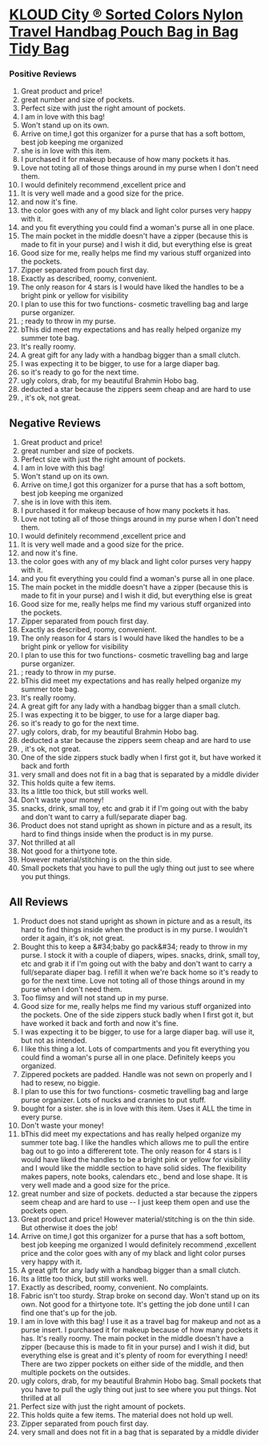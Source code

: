 # [KLOUD City ® Sorted Colors Nylon Travel Handbag Pouch Bag in Bag Tidy Bag](https://products.checkmycream.com/products/KLOUD-City-(r)-Sorted-Colors-Nylon-Travel-Handbag-Pouch-Bag-in-Bag-Tidy-Bag.html)

### Positive Reviews

<ol>
      <li>Great product and price!  </li>
      <li>great number and size of pockets.  </li>
      <li>Perfect size with just the right amount of pockets.</li>
      <li>I am in love with this bag!</li>
      <li>Won&#x27;t stand up on its own.</li>
      <li>Arrive on time,I got this organizer for a purse that has a soft bottom, best job keeping me organized</li>
      <li>she is in love with this item.  </li>
      <li>I purchased it for makeup because of how many pockets it has.</li>
      <li>Love not toting all of those things around in my purse when I don&#x27;t need them.</li>
      <li>I would definitely recommend ,excellent price and</li>
      <li>It is very well made and a good size for the price.</li>
      <li>and now it&#x27;s fine.</li>
      <li>the color goes with any of my black and light color purses very happy with it.</li>
      <li>and you fit everything you could find a woman&#x27;s purse all in one place.</li>
      <li>The main pocket in the middle doesn&#x27;t have a zipper (because this is made to fit in your purse) and I wish it did, but everything else is great</li>
      <li>Good size for me, really helps me find my various stuff organized into the pockets.</li>
      <li>Zipper separated from pouch first day.</li>
      <li>Exactly as described, roomy, convenient.</li>
      <li>The only reason for 4 stars is I would have liked the handles to be a bright pink or yellow for visibility</li>
      <li>I plan to use this for two functions- cosmetic travelling bag and large purse organizer.  </li>
      <li>; ready to throw in my purse.  </li>
      <li>bThis did meet my expectations and has really helped organize my summer tote bag.</li>
      <li>It&#x27;s really roomy.</li>
      <li>A great gift for any lady with a handbag bigger than a small clutch.</li>
      <li>I was expecting it to be bigger, to use for a large diaper bag.</li>
      <li>so it&#x27;s ready to go for the next time.  </li>
      <li>ugly colors, drab, for my beautiful Brahmin Hobo bag.</li>
      <li>deducted a star because the zippers seem cheap and are hard to use</li>
      <li>, it&#x27;s ok, not great.</li>
</ol>


<h2>Negative Reviews</h2>
<ol>
<li> Great product and price!  </li>
<li> great number and size of pockets.  </li>
<li> Perfect size with just the right amount of pockets.</li>
<li> I am in love with this bag!</li>
<li> Won&#x27;t stand up on its own.</li>
<li> Arrive on time,I got this organizer for a purse that has a soft bottom, best job keeping me organized</li>
<li> she is in love with this item.  </li>
<li> I purchased it for makeup because of how many pockets it has.</li>
<li> Love not toting all of those things around in my purse when I don&#x27;t need them.</li>
<li> I would definitely recommend ,excellent price and</li>
<li> It is very well made and a good size for the price.</li>
<li> and now it&#x27;s fine.</li>
<li> the color goes with any of my black and light color purses very happy with it.</li>
<li> and you fit everything you could find a woman&#x27;s purse all in one place.</li>
<li> The main pocket in the middle doesn&#x27;t have a zipper (because this is made to fit in your purse) and I wish it did, but everything else is great</li>
<li> Good size for me, really helps me find my various stuff organized into the pockets.</li>
<li> Zipper separated from pouch first day.</li>
<li> Exactly as described, roomy, convenient.</li>
<li> The only reason for 4 stars is I would have liked the handles to be a bright pink or yellow for visibility</li>
<li> I plan to use this for two functions- cosmetic travelling bag and large purse organizer.  </li>
<li> ; ready to throw in my purse.  </li>
<li> bThis did meet my expectations and has really helped organize my summer tote bag.</li>
<li> It&#x27;s really roomy.</li>
<li> A great gift for any lady with a handbag bigger than a small clutch.</li>
<li> I was expecting it to be bigger, to use for a large diaper bag.</li>
<li> so it&#x27;s ready to go for the next time.  </li>
<li> ugly colors, drab, for my beautiful Brahmin Hobo bag.</li>
<li> deducted a star because the zippers seem cheap and are hard to use</li>
<li> , it&#x27;s ok, not great.</li>
<li> One of the side zippers stuck badly when I first got it, but have worked it back and forth</li>
<li> very small and does not fit in a bag that is separated by a middle divider</li>
<li> This holds quite a few items.</li>
<li> Its a little too thick, but still works well.</li>
<li> Don&#x27;t waste your money!</li>
<li> snacks, drink, small toy, etc and grab it if I&#x27;m going out with the baby and don&#x27;t want to carry a full/separate diaper bag.  </li>
<li> Product does not stand upright as shown in picture and as a result, its hard to find things inside when the product is in my purse.</li>
<li> Not thrilled at all</li>
<li> Not good for a thirtyone tote.</li>
<li> However material/stitching is on the thin side.  </li>
<li> Small pockets that you have to pull the ugly thing out just to see where you put things.  </li>
</ol>

<h2>All Reviews</h2>

<ol>
    <li> Product does not stand upright as shown in picture and as a result, its hard to find things inside when the product is in my purse. I wouldn&#x27;t order it again, it&#x27;s ok, not great.</li>
    <li> Bought this to keep a &amp;#34;baby go pack&amp;#34; ready to throw in my purse.  I stock it with a couple of diapers, wipes. snacks, drink, small toy, etc and grab it if I&#x27;m going out with the baby and don&#x27;t want to carry a full/separate diaper bag.  I refill it when we&#x27;re back home so it&#x27;s ready to go for the next time.  Love not toting all of those things around in my purse when I don&#x27;t need them.</li>
    <li> Too flimsy and will not stand up in my purse.</li>
    <li> Good size for me, really helps me find my various stuff organized into the pockets. One of the side zippers stuck badly when I first got it, but have worked it back and forth and now it&#x27;s fine.</li>
    <li> I was expecting it to be bigger, to use for a large diaper bag. will use it, but not as intended.</li>
    <li> I like this thing a lot. Lots of compartments and you fit everything you could find a woman&#x27;s purse all in one place. Definitely keeps you organized.</li>
    <li> Zippered pockets are padded.  Handle was not sewn on properly and I had to resew, no biggie.</li>
    <li> I plan to use this for two functions- cosmetic travelling bag and large purse organizer.  Lots of nucks and crannies to put stuff.</li>
    <li> bought for a sister.  she is in love with this item.  Uses it ALL the time in every purse.</li>
    <li> Don&#x27;t waste your money!</li>
    <li> bThis did meet my expectations and has really helped organize my summer tote bag. I like the handles which allows me to pull the entire bag out to go into a differerent tote.  The only reason for 4 stars is I would have liked the handles to be a bright pink or yellow for visibility and I would like the middle section to have solid sides. The flexibility makes papers, note books, calendars etc., bend and lose shape.  It is very well made and a good size for the price.</li>
    <li> great number and size of pockets.  deducted a star because the zippers seem cheap and are hard to use -- I just keep them open and use the pockets open.</li>
    <li> Great product and price!  However material/stitching is on the thin side.  But otherwise it does the job!</li>
    <li> Arrive on time,I got this organizer for a purse that has a soft bottom, best job keeping me organized I would definitely recommend ,excellent price and the color goes with any of my black and light color purses very happy with it.</li>
    <li> A great gift for any lady with a handbag bigger than a small clutch.</li>
    <li> Its a little too thick, but still works well.</li>
    <li> Exactly as described, roomy, convenient. No complaints.</li>
    <li> Fabric isn&#x27;t too sturdy. Strap broke on second day. Won&#x27;t stand up on its own. Not good for a thirtyone tote. It&#x27;s getting the job done until I can find one that&#x27;s up for the job.</li>
    <li> I am in love with this bag! I use it as a travel bag for makeup and not as a purse insert. I purchased it for makeup because of how many pockets it has. It&#x27;s really roomy. The main pocket in the middle doesn&#x27;t have a zipper (because this is made to fit in your purse) and I wish it did, but everything else is great and it&#x27;s plenty of room for everything I need! There are two zipper pockets on either side of the middle, and then multiple pockets on the outsides.</li>
    <li> ugly colors, drab, for my beautiful Brahmin Hobo bag. Small pockets that you have to pull the ugly thing out just to see where you put things.  Not thrilled at all</li>
    <li> Perfect size with just the right amount of pockets.</li>
    <li> This holds quite a few items. The material does not hold up well.</li>
    <li> Zipper separated from pouch first day.</li>
    <li> very small and does not fit in a bag that is separated by a middle divider</li>
</ol>




